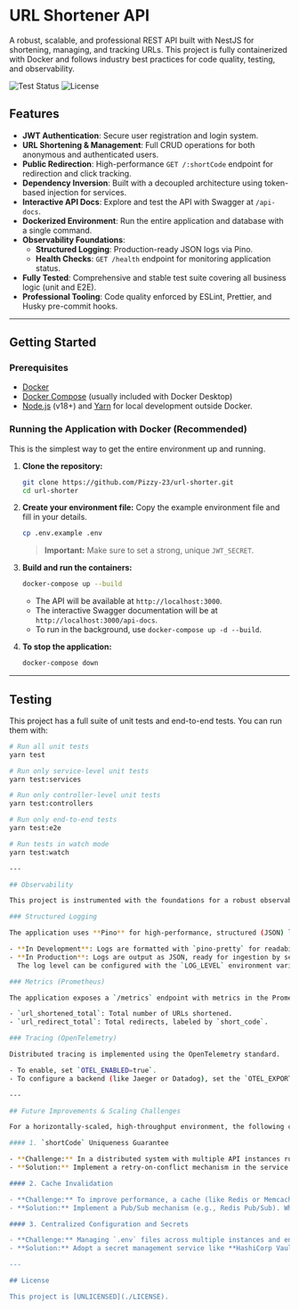 # URL Shortener API

A robust, scalable, and professional REST API built with NestJS for shortening, managing, and tracking URLs. This project is fully containerized with Docker and follows industry best practices for code quality, testing, and observability.

![Test Status](https://img.shields.io/badge/tests-passing-brightgreen) ![License](https://img.shields.io/badge/license-UNLICENSED-blue)

## Features

- **JWT Authentication**: Secure user registration and login system.
- **URL Shortening & Management**: Full CRUD operations for both anonymous and authenticated users.
- **Public Redirection**: High-performance `GET /:shortCode` endpoint for redirection and click tracking.
- **Dependency Inversion**: Built with a decoupled architecture using token-based injection for services.
- **Interactive API Docs**: Explore and test the API with Swagger at `/api-docs`.
- **Dockerized Environment**: Run the entire application and database with a single command.
- **Observability Foundations**:
  - **Structured Logging**: Production-ready JSON logs via Pino.
  - **Health Checks**: `GET /health` endpoint for monitoring application status.
- **Fully Tested**: Comprehensive and stable test suite covering all business logic (unit and E2E).
- **Professional Tooling**: Code quality enforced by ESLint, Prettier, and Husky pre-commit hooks.

---

## Getting Started

### Prerequisites

- [Docker](https://www.docker.com/products/docker-desktop)
- [Docker Compose](https://docs.docker.com/compose/) (usually included with Docker Desktop)
- [Node.js](https://nodejs.org/) (v18+) and [Yarn](https://yarnpkg.com/) for local development outside Docker.

### Running the Application with Docker (Recommended)

This is the simplest way to get the entire environment up and running.

1.  **Clone the repository:**

    ```bash
    git clone https://github.com/Pizzy-23/url-shorter.git
    cd url-shorter
    ```

2.  **Create your environment file:**
    Copy the example environment file and fill in your details.

    ```bash
    cp .env.example .env
    ```

    > **Important:** Make sure to set a strong, unique `JWT_SECRET`.

3.  **Build and run the containers:**

    ```bash
    docker-compose up --build
    ```

    - The API will be available at `http://localhost:3000`.
    - The interactive Swagger documentation will be at `http://localhost:3000/api-docs`.
    - To run in the background, use `docker-compose up -d --build`.

4.  **To stop the application:**
    ```bash
    docker-compose down
    ```

---

## Testing

This project has a full suite of unit tests and end-to-end tests. You can run them with:

```bash
# Run all unit tests
yarn test

# Run only service-level unit tests
yarn test:services

# Run only controller-level unit tests
yarn test:controllers

# Run only end-to-end tests
yarn test:e2e

# Run tests in watch mode
yarn test:watch

---

## Observability

This project is instrumented with the foundations for a robust observability setup, essential for operating in a production environment.

### Structured Logging

The application uses **Pino** for high-performance, structured (JSON) logging, which is ideal for production environments.

- **In Development**: Logs are formatted with `pino-pretty` for readability.
- **In Production**: Logs are output as JSON, ready for ingestion by services like Datadog, Splunk, or the ELK stack.
  The log level can be configured with the `LOG_LEVEL` environment variable.

### Metrics (Prometheus)

The application exposes a `/metrics` endpoint with metrics in the Prometheus format. Custom metrics include:

- `url_shortened_total`: Total number of URLs shortened.
- `url_redirect_total`: Total redirects, labeled by `short_code`.

### Tracing (OpenTelemetry)

Distributed tracing is implemented using the OpenTelemetry standard.

- To enable, set `OTEL_ENABLED=true`.
- To configure a backend (like Jaeger or Datadog), set the `OTEL_EXPORTER_OTLP_TRACES_ENDPOINT` variable.

---

## Future Improvements & Scaling Challenges

For a horizontally-scaled, high-throughput environment, the following challenges and improvements should be considered:

#### 1. `shortCode` Uniqueness Guarantee

- **Challenge:** In a distributed system with multiple API instances running, a race condition could occur where two instances generate the same nanoid short code simultaneously before either has saved it to the database, causing a unique constraint violation.
- **Solution:** Implement a retry-on-conflict mechanism in the service layer. For very high-scale scenarios, the best solution is a dedicated ID generation service (like Twitter's Snowflake or a simple key-value store like Redis) to provide pre-generated, guaranteed-unique short codes to the API instances.

#### 2. Cache Invalidation

- **Challenge:** To improve performance, a cache (like Redis or Memcached) would be added to store frequently accessed URLs. However, when a user updates or deletes a URL on one instance, all other instances might continue serving stale data from their local or shared cache.
- **Solution:** Implement a Pub/Sub mechanism (e.g., Redis Pub/Sub). When a URL is modified, a cache invalidation event is published. All API instances subscribe to this channel and, upon receiving an event, know to evict the specific shortCode from their cache.

#### 3. Centralized Configuration and Secrets

- **Challenge:** Managing `.env` files across multiple instances and environments is not secure or scalable. Committing secrets to a repository is a major security risk.
- **Solution:** Adopt a secret management service like **HashiCorp Vault**, **AWS Parameter Store**, or **Azure Key Vault** allow you to centralize and securely manage application configuration, injecting them into the application environment at runtime instead of relying on local files.

---

## License

This project is [UNLICENSED](./LICENSE).
```
